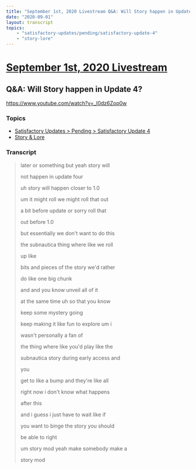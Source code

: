 ```yaml
---
title: "September 1st, 2020 Livestream Q&A: Will Story happen in Update 4?"
date: "2020-09-01"
layout: transcript
topics:
    - "satisfactory-updates/pending/satisfactory-update-4"
    - "story-lore"
---
```

# [September 1st, 2020 Livestream](../2020-09-01.md)
## Q&A: Will Story happen in Update 4?
https://www.youtube.com/watch?v=_I0dz6Zop0w

### Topics
* [Satisfactory Updates > Pending > Satisfactory Update 4](../topics/satisfactory-updates/pending/satisfactory-update-4.md)
* [Story & Lore](../topics/story-lore.md)

### Transcript

> later or something but yeah story will
>
> not happen in update four
>
> uh story will happen closer to 1.0
>
> um it might roll we might roll that out
>
> a bit before update or sorry roll that
>
> out before 1.0
>
> but essentially we don't want to do this
>
> the subnautica thing where like we roll
>
> up like
>
> bits and pieces of the story we'd rather
>
> do like one big chunk
>
> and and you know unveil all of it
>
> at the same time uh so that you know
>
> keep some mystery going
>
> keep making it like fun to explore um i
>
> wasn't personally a fan of
>
> the thing where like you'd play like the
>
> subnautica story during early access and
>
> you
>
> get to like a bump and they're like all
>
> right now i don't know what happens
>
> after this
>
> and i guess i just have to wait like if
>
> you want to binge the story you should
>
> be able to right
>
> um story mod yeah make somebody make a
>
> story mod

